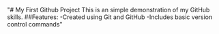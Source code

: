 "# My First Github Project This is an simple demonstration of my GitHub skills. ##Features: -Created using Git and GitHub -Includes basic version control commands" 
